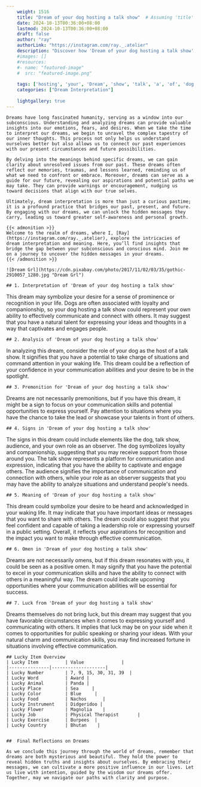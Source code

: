 ```yaml
---
    weight: 1516
    title: "Dream of your dog hosting a talk show"  # Assuming 'title' column exists
    date: 2024-10-13T00:36:00+08:00
    lastmod: 2024-10-13T00:36:00+08:00
    draft: false
    author: "ray"
    authorLink: "https://instagram.com/ray._.atelier"
    description: "Discover how 'Dream of your dog hosting a talk show' can interpret your future and uncover its significant meanings in your life."
    #images: []
    #resources:
    #- name: "featured-image"
    #  src: "featured-image.png"
    
    tags: ['hosting', 'your', 'Dream', 'show', 'talk', 'a', 'of', 'dog']
    categories: ["Dream Interpretation"]
    
    lightgallery: true
---
```

    
    Dreams have long fascinated humanity, serving as a window into our subconscious. Understanding and analyzing dreams can provide valuable insights into our emotions, fears, and desires. When we take the time to interpret our dreams, we begin to unravel the complex tapestry of our inner thoughts. This process not only helps us understand ourselves better but also allows us to connect our past experiences with our present circumstances and future possibilities.
    
    By delving into the meanings behind specific dreams, we can gain clarity about unresolved issues from our past. These dreams often reflect our memories, traumas, and lessons learned, reminding us of what we need to confront or embrace. Moreover, dreams can serve as a guide for our future, revealing our aspirations and potential paths we may take. They can provide warnings or encouragement, nudging us toward decisions that align with our true selves.
    
    Ultimately, dream interpretation is more than just a curious pastime; it is a profound practice that bridges our past, present, and future. By engaging with our dreams, we can unlock the hidden messages they carry, leading us toward greater self-awareness and personal growth.
    
    {{< admonition >}}
    Welcome to the realm of dreams, where I, [Ray](https://instagram.com/ray._.atelier), explore the intricacies of dream interpretation and meaning. Here, you’ll find insights that bridge the gap between your subconscious and conscious mind. Join me on a journey to uncover the hidden messages in your dreams.
    {{< /admonition >}}
    
    ![Dream Grl](https://cdn.pixabay.com/photo/2017/11/02/03/35/gothic-2910057_1280.jpg "Dream Grl")
    
    ## 1. Interpretation of 'Dream of your dog hosting a talk show'
    
This dream may symbolize your desire for a sense of prominence or recognition in your life. Dogs are often associated with loyalty and companionship, so your dog hosting a talk show could represent your own ability to effectively communicate and connect with others. It may suggest that you have a natural talent for expressing your ideas and thoughts in a way that captivates and engages people.
    
    ## 2. Analysis of 'Dream of your dog hosting a talk show'
    
In analyzing this dream, consider the role of your dog as the host of a talk show. It signifies that you have a potential to take charge of situations and command attention in your waking life. This dream could be a reflection of your confidence in your communication abilities and your desire to be in the spotlight.
    
    ## 3. Premonition for 'Dream of your dog hosting a talk show'
    
Dreams are not necessarily premonitions, but if you have this dream, it might be a sign to focus on your communication skills and potential opportunities to express yourself. Pay attention to situations where you have the chance to take the lead or showcase your talents in front of others.
    
    ## 4. Signs in 'Dream of your dog hosting a talk show'
    
The signs in this dream could include elements like the dog, talk show, audience, and your own role as an observer. The dog symbolizes loyalty and companionship, suggesting that you may receive support from those around you. The talk show represents a platform for communication and expression, indicating that you have the ability to captivate and engage others. The audience signifies the importance of communication and connection with others, while your role as an observer suggests that you may have the ability to analyze situations and understand people's needs.
    
    ## 5. Meaning of 'Dream of your dog hosting a talk show'
    
This dream could symbolize your desire to be heard and acknowledged in your waking life. It may indicate that you have important ideas or messages that you want to share with others. The dream could also suggest that you feel confident and capable of taking a leadership role or expressing yourself in a public setting. Overall, it reflects your aspirations for recognition and the impact you want to make through effective communication.
    
    ## 6. Omen in 'Dream of your dog hosting a talk show'
    
Dreams are not necessarily omens, but if this dream resonates with you, it could be seen as a positive omen. It may signify that you have the potential to excel in your communication skills and have the ability to connect with others in a meaningful way. The dream could indicate upcoming opportunities where your communication abilities will be essential for success.
    
    ## 7. Luck from 'Dream of your dog hosting a talk show'
    
Dreams themselves do not bring luck, but this dream may suggest that you have favorable circumstances when it comes to expressing yourself and communicating with others. It implies that luck may be on your side when it comes to opportunities for public speaking or sharing your ideas. With your natural charm and communication skills, you may find increased fortune in situations involving effective communication.
    
    ## Lucky Item Overview
    | Lucky Item          | Value              |
    |---------------|--------------------|
    | Lucky Number        | 7, 9, 15, 30, 31, 39  |
    | Lucky Word          | Award |
    | Lucky Animal        | Panda |
    | Lucky Place         | Sea     |
    | Lucky Color         | Blue     |
    | Lucky Food          | Nachos      |
    | Lucky Instrument    | Didgeridoo |
    | Lucky Flower        | Magnolia    |
    | Lucky Job           | Physical Therapist       |
    | Lucky Exercise      | Burpees  |
    | Lucky Country       | Bhutan    |
    
    
    ##  Final Reflections on Dreams
    
    As we conclude this journey through the world of dreams, remember that dreams are both mysterious and beautiful. They hold the power to reveal hidden truths and insights about ourselves. By embracing their messages, we can cultivate a more positive influence in our lives. Let us live with intention, guided by the wisdom our dreams offer. Together, may we navigate our paths with clarity and purpose.
    